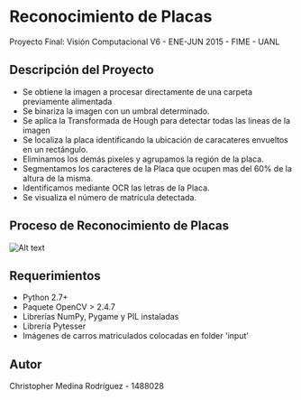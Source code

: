 # Reconocimiento de Placas

Proyecto Final: Visión Computacional V6 - ENE-JUN 2015 - FIME - UANL

## Descripción del Proyecto

- Se obtiene la imagen a procesar directamente de una carpeta previamente alimentada
- Se binariza la imagen con un umbral determinado.
- Se aplica la Transformada de Hough para detectar todas las lineas de la imagen
- Se localiza la placa identificando la ubicación de caracateres envueltos en un rectángulo.
- Eliminamos los demás pixeles y agrupamos la región de la placa.
- Segmentamos los caracteres de la Placa que ocupen mas del 60% de la altura de la misma.
- Identificamos mediante OCR las letras de la Placa.
- Se visualiza el número de matrícula detectada.

## Proceso de Reconocimiento de Placas

![Alt text](http://www.camera-sdk.com/attachments/89/number_plate_recognition_process.jpg "Proceso de Reconocimiento de Placas")

## Requerimientos

- Python 2.7+
- Paquete OpenCV > 2.4.7
- Librerías NumPy, Pygame y PIL instaladas
- Librería Pytesser
- Imágenes de carros matriculados colocadas en folder 'input'

## Autor

Christopher Medina Rodríguez - 1488028